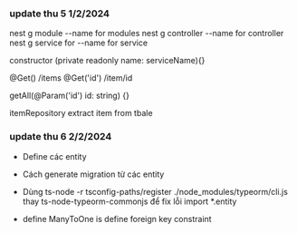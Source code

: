 ### update thu 5 1/2/2024

nest g module --name for modules
nest g controller --name for controller
nest g service for --name for service

constructor (private readonly name: serviceName){}

@Get() /items
@Get('id') /item/id

getAll(@Param('id') id: string) {}

itemRepository extract item from tbale

### update thu 6 2/2/2024

- Define các entity
- Cách generate migration từ các entity
- Dùng ts-node -r tsconfig-paths/register ./node_modules/typeorm/cli.js thay ts-node-typeorm-commonjs
  để fix lỗi import \*.entity

- define ManyToOne is define foreign key constraint
